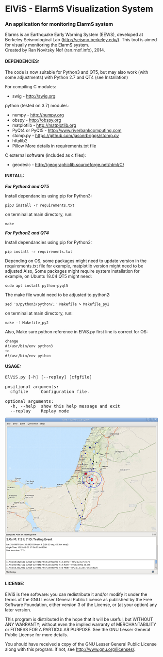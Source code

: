 # ElViS - ElarmS Visualization System
### An application for monitoring ElarmS system
Elarms is an Earthquake Early Warning System (EEWS), developed at Berkeley Seismological Lab (http://seismo.berkeley.edu/).
This tool is aimed for visually monitoring the ElarmS system.<br>
Created by Ran Novitsky Nof (ran.rnof.info), 2014.  
#### DEPENDENCIES:
The code is now suitable for Python3 and QT5,
but may also work (with some adjustments)
with Python 2.7 and QT4 (see Installation)

For compiling C modules:

-  swig - http://swig.org

python (tested on 3.7) modules:

-   numpy - http://numpy.org
-   obspy - http://obspy.org
-   matplotlib - http://matplotlib.org
-   PyQt4 or PyQt5 - http://www.riverbankcomputing.com
-   stomp.py - https://github.com/jasonrbriggs/stomp.py
-   httplib2
-   Pillow
More details in requirements.txt file

C external software (included as c files):

-   geodesic - http://geographiclib.sourceforge.net/html/C/

#### INSTALL:
**_For Python3 and QT5_**

  Install dependancies using pip for Python3:
  ```
  pip3 install -r requirements.txt
  ```
  on terminal at main directory, run:
  ```
  make
  ```
**_For Python2 and QT4_**

  Install dependancies using pip for Python3:
  ```
  pip install -r requirements.txt
  ```
  Depending on OS, some packages might need to update version in the requirements.txt file
  for example, matplotlib version might need to be adjusted
  Also, Some packages might require system installation
  for example, on Ubuntu 18.04 QT5 might need:
  ```
  sudo apt install python-pyqt5
  ```
  The make file would need to be adjusted to python2:
  ```
  sed 's/python3/python/;' Makefile > Makefile_py2
  ```
  on terminal at main directory, run:
  ```
  make -f Makefile_py2
  ```
  Also, Make sure python reference in ElViS.py first line is correct for OS:
  ```
  change
  #!/usr/bin/env python3
  to
  #!/usr/bin/env python
  ```
#### USAGE:
<pre>
ElViS.py [-h] [--replay] [cfgfile]

positional arguments:  
  cfgfile     Configuration file.

optional arguments:  
  -h, --help  show this help message and exit
  --replay    Replay mode
</pre>  

![screenshot](screenshot.jpg)  


#### LICENSE:
  ElViS is free software: you can redistribute it and/or modify
  it under the terms of the GNU Lesser General Public License as published by
  the Free Software Foundation, either version 3 of the License, or
  (at your option) any later version.

  This program is distributed in the hope that it will be useful,
  but WITHOUT ANY WARRANTY; without even the implied warranty of
  MERCHANTABILITY or FITNESS FOR A PARTICULAR PURPOSE.  See the
  GNU Lesser General Public License for more details.

  You should have received a copy of the GNU Lesser General Public License
  along with this program.  If not, see <http://www.gnu.org/licenses/>.
